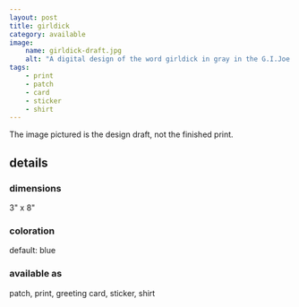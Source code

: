 ```yaml
---
layout: post
title: girldick
category: available
image: 
    name: girldick-draft.jpg
    alt: "A digital design of the word girldick in gray in the G.I.Joe font."
tags:
    - print
    - patch
    - card
    - sticker
    - shirt
---
```


The image pictured is the design draft, not the finished print.

## details

### dimensions

3" x 8"

### coloration

default: blue

### available as

patch, print, greeting card, sticker, shirt
